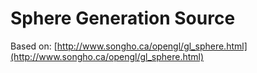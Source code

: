 # Sphere Generation Source

Based on: [http://www.songho.ca/opengl/gl_sphere.html](http://www.songho.ca/opengl/gl_sphere.html)
